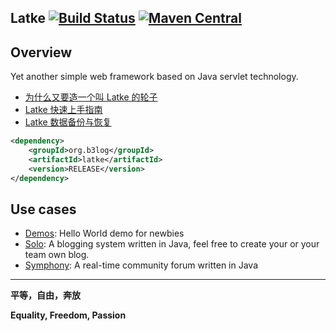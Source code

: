 Latke [![Build Status](https://travis-ci.org/b3log/latke.png?branch=master)](https://travis-ci.org/b3log/latke) [![Maven Central](https://img.shields.io/maven-central/v/org.b3log/latke-parent.svg)](http://repo1.maven.org/maven2/org/b3log/latke)
----

## Overview

Yet another simple web framework based on Java servlet technology.

* [为什么又要造一个叫 Latke 的轮子](http://88250.b3log.org/why-latke-exists)
* [Latke 快速上手指南](https://hacpai.com/article/1466870492857)
* [Latke 数据备份与恢复](https://docs.google.com/document/d/1IQkkUuaCPNHc_Wjw_5mNwPKUX8TpkAGCGqUaAErOTLo/edit?usp=sharing)

```xml
<dependency>
    <groupId>org.b3log</groupId>
    <artifactId>latke</artifactId>
    <version>RELEASE</version>
</dependency>
```

## Use cases

* [Demos](https://github.com/b3log/latke-demo): Hello World demo for newbies
* [Solo](https://github.com/b3log/solo): A blogging system written in Java, feel free to create your or your team own blog. 
* [Symphony](https://github.com/b3log/symphony): A real-time community forum written in Java


----
**平等，自由，奔放**

**Equality, Freedom, Passion**
